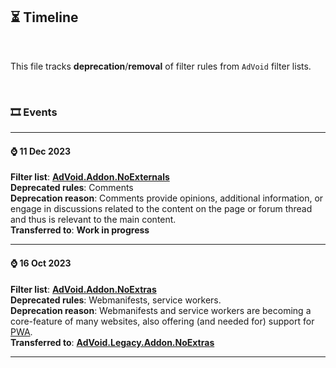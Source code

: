 <h2>⏳ Timeline</h2>

<br>

This file tracks <strong>deprecation</strong>/<strong>removal</strong> of filter rules from <code>AdVoid</code> filter lists.

<br>

<h3>🎞️ Events</h3>

---

<h4>⌚ 11 Dec 2023</h4>

<strong>Filter list</strong>: <a href="https://github.com/igorskyflyer/ad-void/blob/main/add-ons/AdVoid.Addon.NoExternals.txt"><strong>AdVoid.Addon.NoExternals</strong></a>
<br>
<strong>Deprecated rules</strong>: Comments
<br>
<strong>Deprecation reason</strong>: Comments provide opinions, additional information, or engage in discussions related to the content on the page or forum thread and thus is relevant to the main content.
<br>
<strong>Transferred to</strong>: <strong>Work in progress</strong>

---

<h4>⌚ 16 Oct 2023</h4>

<strong>Filter list</strong>: <a href="https://github.com/igorskyflyer/ad-void/blob/main/add-ons/AdVoid.Addon.NoExtras.txt"><strong>AdVoid.Addon.NoExtras</strong></a>
<br>
<strong>Deprecated rules</strong>: Webmanifests, service workers.
<br>
<strong>Deprecation reason</strong>: Webmanifests and service workers are becoming a core-feature of many websites, also offering (and needed for) support for <a href="https://web.dev/explore/progressive-web-apps">PWA</a>.
<br>
<strong>Transferred to</strong>: <a href="https://github.com/igorskyflyer/ad-void/blob/main/legacy/add-ons/AdVoid.Legacy.Addon.NoExtras.txt"><strong>AdVoid.Legacy.Addon.NoExtras</strong></a>

---
